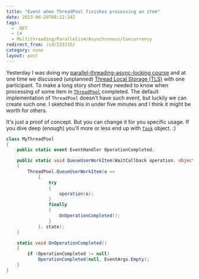 ```yaml
---
title: "Event when ThreadPool finishes processing an item"
date: 2013-06-29T08:22:24Z
tags:
  - .NET
  - C#
  - Multithreading/Parallelism/Asynchronous/Concurrency
redirect_from: /id/233335/
category: none
layout: post
---
```

Yesterday I was doing my [parallel-threading-async-locking course][1] and at one time we discussed (unplanned) [Thread Local Storage (TLS)][2] with one participant. To make a long story short they needed to know when processing of some item in [`ThreadPool`][3] completed. The default implementation of `ThreadPool` doesn't have such event, but luckily we can create such one. I sketched this in under five minutes and I think it might be worth for others.

<!-- excerpt -->

It's just a proof of concept. But you can change it for you specific usage. If you dive deep (enough) you'll more or less end up with [`Task`][4] object. :)

```csharp
class MyThreadPool
{
	public static event EventHandler OperationCompleted;

	public static void QueueUserWorkItem(WaitCallback operation, object state)
	{
		ThreadPool.QueueUserWorkItem(o =>
			{
				try
				{
					operation(o);
				}
				finally
				{
					OnOperationCompleted();
				}
			}, state);
	}

	static void OnOperationCompleted()
	{
		if (OperationCompleted != null)
			OperationCompleted(null, EventArgs.Empty);
	}
}
```

[1]: http://www.x2develop.com/
[2]: http://en.wikipedia.org/wiki/Thread-local_storage
[3]: http://msdn.microsoft.com/en-us/library/System.Threading.ThreadPool.aspx
[4]: http://msdn.microsoft.com/en-us/library/system.threading.tasks.task.aspx
